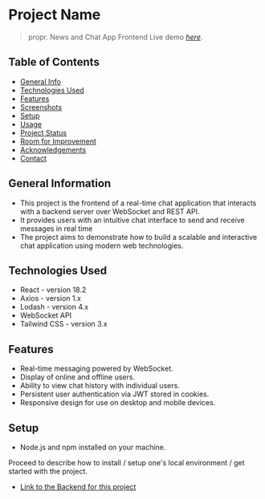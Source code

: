 # Project Name
> propr. News and Chat App Frontend
> Live demo [_here_](https://capstone-project-max-fregoso.netlify.app/). <!-- If you have the project hosted somewhere, include the link here. -->

## Table of Contents
* [General Info](#general-information)
* [Technologies Used](#technologies-used)
* [Features](#features)
* [Screenshots](#screenshots)
* [Setup](#setup)
* [Usage](#usage)
* [Project Status](#project-status)
* [Room for Improvement](#room-for-improvement)
* [Acknowledgements](#acknowledgements)
* [Contact](#contact)
<!-- * [License](#license) -->


## General Information
- This project is the frontend of a real-time chat application that interacts with a backend server over WebSocket and REST API.
- It provides users with an intuitive chat interface to send and receive messages in real time
- The project aims to demonstrate how to build a scalable and interactive chat application using modern web technologies.
<!-- You don't have to answer all the questions - just the ones relevant to your project. -->


## Technologies Used
- React - version 18.2
- Axios - version 1.x
- Lodash - version 4.x
- WebSocket API
- Tailwind CSS - version 3.x


## Features
- Real-time messaging powered by WebSocket.
- Display of online and offline users.
- Ability to view chat history with individual users.
- Persistent user authentication via JWT stored in cookies.
- Responsive design for use on desktop and mobile devices.


## Setup
- Node.js and npm installed on your machine.

Proceed to describe how to install / setup one's local environment / get started with the project.


- [Link to the Backend for this project](https://github.com/8bit-shawty/capstone-project-backend) 

